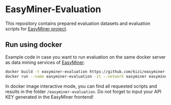 # EasyMiner-Evaluation

This repository contains prepared evaluation datasets and evaluation scripts for [EasyMiner project](http://easyminer.eu).
    
## Run using docker
Example code in case you want to run evaluation on the same docker server as data mining services of [EasyMiner](http://github.com/kizi/easyminer).

```bash
docker build -t easyminer-evaluation https://github.com/kizi/easyminer-evaluation.git#master -f docker/Dockerfile
docker run --name easyminer-evaluation -it --network easyminer easyminer-evaluation /bin/bash
```
    
In docker image interactive mode, you can find all requested scripts and results in the folder ```/easyminer-evaluation```.
Do not forget to input your API KEY generated in the EasyMiner frontend! 